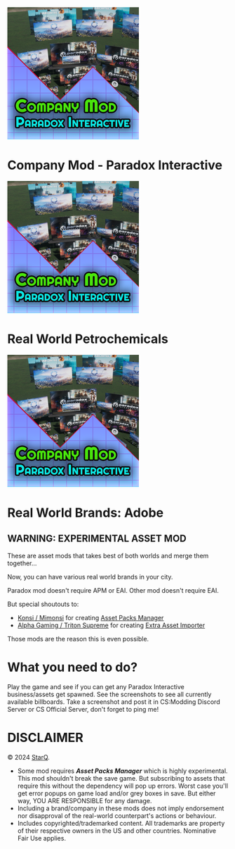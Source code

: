 <img src="https://raw.githubusercontent.com/qstar-inc/cities2-companies/master/ParadoxInteractive/Properties/Thumbnail.png" width="300"/>

# Company Mod - Paradox Interactive

<img src="https://raw.githubusercontent.com/qstar-inc/cities2-companies/master/ParadoxInteractive/Properties/Thumbnail.png" width="300"/>

# Real World Petrochemicals

<img src="https://raw.githubusercontent.com/qstar-inc/cities2-companies/master/ParadoxInteractive/Properties/Thumbnail.png" width="300"/>

# Real World Brands: Adobe

## WARNING: EXPERIMENTAL ASSET MOD

These are asset mods that takes best of both worlds and merge them together...

Now, you can have various real world brands in your city.

Paradox mod doesn't require APM or EAI.
Other mod doesn't require EAI.

But special shoutouts to:

- [Konsi / Mimonsi](https://mods.paradoxplaza.com/authors/Mimonsi) for creating [Asset Packs Manager](https://mods.paradoxplaza.com/mods/78903/Windows)
- [Alpha Gaming / Triton Supreme](https://mods.paradoxplaza.com/authors/Triton%20Supreme) for creating [Extra Asset Importer](https://mods.paradoxplaza.com/mods/80529/Windows)

Those mods are the reason this is even possible.



# What you need to do?

Play the game and see if you can get any Paradox Interactive business/assets get spawned. See the screenshots to see all currently available billboards.
Take a screenshot and post it in CS:Modding Discord Server or CS Official Server, don't forget to ping me!

# DISCLAIMER

© 2024 [StarQ](https://github.com/qstar-inc/).
* Some mod requires ***Asset Packs Manager*** which is highly experimental. This mod shouldn't break the save game. But subscribing to assets that require this without the dependency will pop up errors. Worst case you'll get error popups on game load and/or grey boxes in save. But either way, YOU ARE RESPONSIBLE for any damage.
* Including a brand/company in these mods does not imply endorsement nor disapproval of the real-world counterpart's actions or behaviour.
* Includes copyrighted/trademarked content. All trademarks are property of their respective owners in the US and other countries. Nominative Fair Use applies.